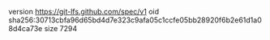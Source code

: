 version https://git-lfs.github.com/spec/v1
oid sha256:30713cbfa96d65bd4d7e323c9afa05c1ccfe05bb28920f6b2e61d1a08d4ca73e
size 7294
